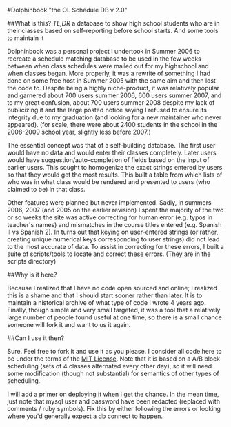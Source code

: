 #Dolphinbook "the OL Schedule DB v 2.0"

##What is this?
*TL;DR* a database to show high school students who are in their classes based on self-reporting before school starts. And some tools to maintain it

Dolphinbook was a personal project I undertook in Summer 2006 to recreate a schedule matching database to be used in the few weeks between when class schedules were mailed out for my highschool and when classes began. More properly, it was a rewrite of something I had done on some free host in Summer 2005 with the same aim and then lost the code to. Despite being a highly niche-product, it was relatively popular and garnered about 700 users summer 2006, 600 users summer 2007, and to my great confusion, about 700 users summer 2008 despite my lack of publicizing it and the large posted notice saying I refused to ensure its integrity due to my graduation (and looking for a new maintainer who never appeared). (for scale, there were about 2400 students in the school in the 2008-2009 school year, slightly less before 2007.)

The essential concept was that of a self-building database. The first user would have no data and would enter their classes completely. Later users would have suggestion/auto-completion of fields based on the input of earlier users. This sought to homogenize the exact strings entered by users so that they would get the most results. This built a table from which lists of who was in what class would be rendered and presented to users (who claimed to be) in that class.

Other features were planned but never implemented. Sadly, in summers 2006, 2007 (and 2005 on the earlier revision) I spent the majority of the two or so weeks the site was active correcting for human error (e.g. typos in teacher's names) and mismatches in the course titles entered (e.g. Spanish II vs Spanish 2). In turns out that keying on user-entered strings (or rather, creating unique numerical keys corresponding to user strings) did not lead to the most accurate of data. To assist in correcting for these errors, I built a suite of scripts/tools to locate and correct these errors. (They are in the scripts directory)

##Why is it here?

Because I realized that I have no code open sourced and online; I realized this is a shame and that I should start sooner rather than later. It is to maintain a historical archive of what type of code I wrote 4 years ago. Finally, though simple and very small targeted, it was a tool that a relatively large number of people found useful at one time, so there is a small chance someone will fork it and want to us it again.

##Can I use it then?

Sure. Feel free to fork it and use it as you please. I consider all code here to be under the terms of the [MIT License](http://opensource.org/licenses/mit-license.php). Note that it is based on a A/B block scheduling (sets of 4 classes alternated every other day), so it will need some modification (though not substantial) for semantics of other types of scheduling.

I will add a primer on deploying it when I get the chance. In the mean time, just note that mysql user and password have been redacted (replaced with comments / ruby symbols). Fix this by either following the errors or looking where you'd generally expect a db connect to happen.